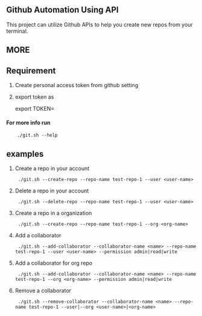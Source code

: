 ## Github Automation Using API

This project can utilize Github APIs to help you create new repos from your terminal.

## MORE

## Requirement

1. Create personal access token from github setting
2. export token as

    export TOKEN=<value>

#### For more info run 

        ./git.sh --help

## examples

1. Create a repo in your account

        ./git.sh --create-repo --repo-name test-repo-1 --user <user-name>

2. Delete a repo in your account

        ./git.sh --delete-repo --repo-name test-repo-1 --user <user-name>

3. Create a repo in a organization

        ./git.sh --create-repo --repo-name test-repo-1 --org <org-name>

4. Add a collaborator

        ./git.sh --add-collaborator --collaborator-name <name> --repo-name test-repo-1 --user <user-name> --permission admin|read|write

5. Add a collaborator for org repo

        ./git.sh --add-collaborator --collaborator-name <name> --repo-name test-repo-1 --org <org-name> --permission admin|read|write

6. Remove a collaborator 

        ./git.sh --remove-collaborator --collaborator-name <name> --repo-name test-repo-1 --user|--org <user-name>|<org-name>
